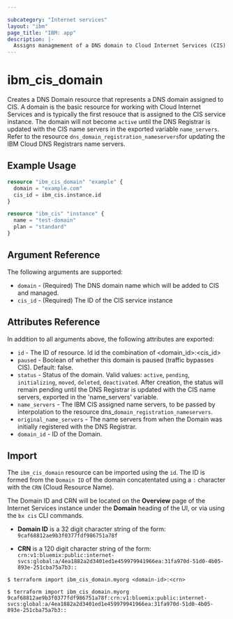 ```yaml
---

subcategory: "Internet services"
layout: "ibm"
page_title: "IBM: app"
description: |-
  Assigns managmement of a DNS domain to Cloud Internet Services (CIS) 
---
```


# ibm_cis_domain

Creates a DNS Domain resource that represents a DNS domain assigned to CIS. A domain is the basic resource for working with Cloud Internet Services and is typically the first resouce that is assigned to the CIS service instance. The domain will not become `active` until the DNS Registrar is updated with the CIS name servers in the exported variable `name_servers`. Refer to the resource `dns_domain_registration_nameservers`for updating the IBM Cloud DNS Registrars name servers. 

## Example Usage

```terraform
resource "ibm_cis_domain" "example" {
  domain = "example.com"
  cis_id = ibm_cis.instance.id
}

resource "ibm_cis" "instance" {
  name = "test-domain"
  plan = "standard"
}
```

## Argument Reference

The following arguments are supported: 

* `domain` - (Required) The DNS domain name which will be added to CIS and managed.
* `cis_id` - (Required) The ID of the CIS service instance



## Attributes Reference

In addition to all arguments above, the following attributes are exported:

* `id` - The ID of resource. Id id the combination of <domain_id>:<cis_id>
* `paused` - Boolean of whether this domain is paused (traffic bypasses CIS). Default: false.
* `status` - Status of the domain. Valid values: `active`, `pending`, `initializing`, `moved`, `deleted`, `deactivated`. After creation, the status will remain pending until the DNS Registrar is updated with the CIS name servers, exported in the 'name_servers' variable. 
* `name_servers` - The IBM CIS assigned name servers, to be passed by interpolation to the resource dns_`domain_registration_nameservers`.
* `original_name_servers` - The name servers from when the Domain was initially registered with the DNS Registrar.  
* `domain_id` - ID of the Domain.  

## Import

The `ibm_cis_domain` resource can be imported using the `id`. The ID is formed from the `Domain ID` of the domain concatentated using a `:` character with the `CRN` (Cloud Resource Name). 

The Domain ID and CRN will be located on the **Overview** page of the Internet Services instance under the **Domain** heading of the UI, or via using the `bx cis` CLI commands.

* **Domain ID** is a 32 digit character string of the form: `9caf68812ae9b3f0377fdf986751a78f` 

* **CRN** is a 120 digit character string of the form: `crn:v1:bluemix:public:internet-svcs:global:a/4ea1882a2d3401ed1e459979941966ea:31fa970d-51d0-4b05-893e-251cba75a7b3::`


```
$ terraform import ibm_cis_domain.myorg <domain-id>:<crn>

$ terraform import ibm_cis_domain.myorg  9caf68812ae9b3f0377fdf986751a78f:crn:v1:bluemix:public:internet-svcs:global:a/4ea1882a2d3401ed1e459979941966ea:31fa970d-51d0-4b05-893e-251cba75a7b3::
